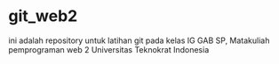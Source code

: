 # git_web2
ini adalah repository untuk latihan git pada kelas IG GAB SP, Matakuliah pemprograman web 2 Universitas Teknokrat Indonesia
